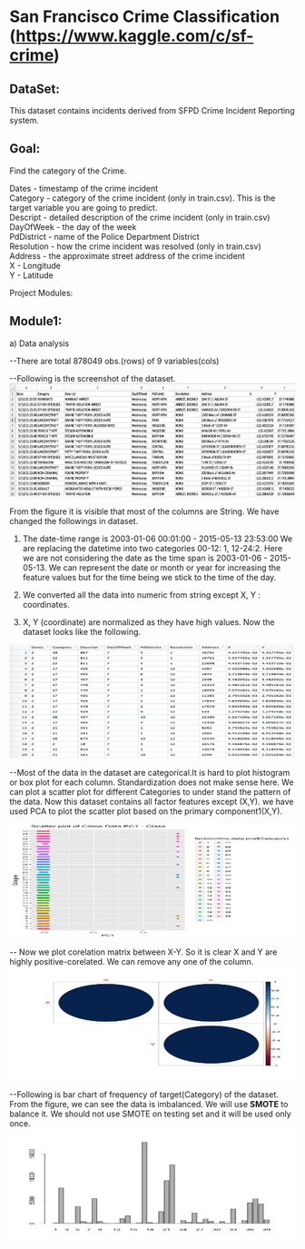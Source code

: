 San Francisco Crime Classification (https://www.kaggle.com/c/sf-crime)
==================================

DataSet:
---------
This dataset contains incidents derived from SFPD Crime Incident Reporting system. 

Goal:
------
Find the category of the Crime.

Dates - timestamp of the crime incident<br>
Category - category of the crime incident (only in train.csv). This is the target variable you are going to predict.<br>
Descript - detailed description of the crime incident (only in train.csv)<br>
DayOfWeek - the day of the week<br>
PdDistrict - name of the Police Department District<br>
Resolution - how the crime incident was resolved (only in train.csv)<br>
Address - the approximate street address of the crime incident <br>
X - Longitude<br>
Y - Latitude<br>


Project Modules:

Module1:
--------------------------------------------
a) Data analysis

--There are total 878049 obs.(rows) of  9 variables(cols)</br>

--Following is the screenshot of the dataset.
<img width="600" height="200" alt="data_screenshot" src="https://github.com/jaydeepchakraborty/kaggle_SFCrime/blob/master/img/DataScreenShot.png"/>

From the figure it is visible that most of the columns are String. We have changed the followings in dataset.
1) The date-time range is 2003-01-06 00:01:00 - 2015-05-13 23:53:00
We are replacing the datetime into two categories 00-12: 1, 12-24:2. Here we are not considering the date as the time span is 2003-01-06 - 2015-05-13. We can represent the date or month or year for increasing the feature values but for the time being we stick to the time of the day.

2) We converted all the data into numeric from string except X, Y : coordinates.

3) X, Y (coordinate) are normalized as they have high values. Now the dataset looks like the following.

<img width="600" height="200" alt="data_screenshot" src="https://github.com/jaydeepchakraborty/kaggle_SFCrime/blob/master/img/DataScreenShotUpdated.png"/>


--Most of the data in the dataset are categorical.It is hard to plot histogram or box plot for each column. Standardization does not make sense here. We can plot a scatter plot for different Categories to under stand the pattern of the data. Now this dataset contains all factor features except (X,Y). we have used PCA to plot the scatter plot based on the primary component1(X,Y).

<img width="600" height="200" alt="data_screenshot" src="https://github.com/jaydeepchakraborty/kaggle_SFCrime/blob/master/img/pca_.jpeg"/>

-- Now we plot corelation matrix between X-Y. So it is clear X and Y are highly positive-corelated. We can remove any one of the column.
<img width="600" height="200" alt="data_screenshot" src="https://github.com/jaydeepchakraborty/kaggle_SFCrime/blob/master/img/corr_.jpeg"/>


--Following is bar chart of frequency of target(Category) of the dataset. From the figure, we can see the data is imbalanced. We will use <b>SMOTE</b> to balance it. We should not use SMOTE on testing set and it will be used only once.
<img width="600" height="200" alt="data_screenshot" src="https://github.com/jaydeepchakraborty/kaggle_SFCrime/blob/master/img/df_.jpeg"/>



